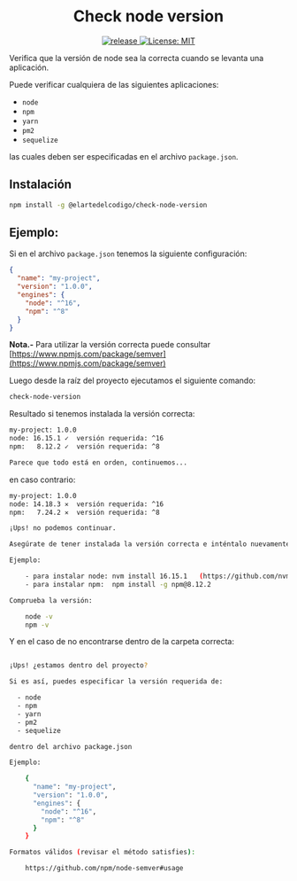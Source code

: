 <h1 align="center">Check node version</h1>

<p align="center">
  <a href="./">
    <img src="https://img.shields.io/github/v/release/ElArteDelCodigo/check-node-version" alt="release">
  </a>
  <a href="./LICENSE">
    <img src="https://img.shields.io/github/license/ElArteDelCodigo/check-node-version" alt="License: MIT" />
  </a>
</p>

Verifica que la versión de node sea la correcta cuando se levanta una aplicación.

Puede verificar cualquiera de las siguientes aplicaciones:

- `node`
- `npm`
- `yarn`
- `pm2`
- `sequelize`

las cuales deben ser especificadas en el archivo `package.json`.

## Instalación

```bash
npm install -g @elartedelcodigo/check-node-version
```

## Ejemplo:

Si en el archivo `package.json` tenemos la siguiente configuración:

```json
{
  "name": "my-project",
  "version": "1.0.0",
  "engines": {
    "node": "^16",
    "npm": "^8"
  }
}
```

**Nota.-** Para utilizar la versión correcta puede consultar [https://www.npmjs.com/package/semver](https://www.npmjs.com/package/semver)

Luego desde la raíz del proyecto ejecutamos el siguiente comando:

```bash
check-node-version
```

Resultado si tenemos instalada la versión correcta:

```bash
my-project: 1.0.0
node: 16.15.1 ✓  versión requerida: ^16
npm:   8.12.2 ✓  versión requerida: ^8

Parece que todo está en orden, continuemos...

```

en caso contrario:

```bash
my-project: 1.0.0
node: 14.18.3 ✕  versión requerida: ^16
npm:   7.24.2 ✕  versión requerida: ^8

¡Ups! no podemos continuar.

Asegúrate de tener instalada la versión correcta e inténtalo nuevamente.

Ejemplo:

    - para instalar node: nvm install 16.15.1   (https://github.com/nvm-sh/nvm)
    - para instalar npm:  npm install -g npm@8.12.2

Comprueba la versión:

    node -v
    npm -v

```

Y en el caso de no encontrarse dentro de la carpeta correcta:

```bash

¡Ups! ¿estamos dentro del proyecto?

Si es así, puedes especificar la versión requerida de:

  - node
  - npm
  - yarn
  - pm2
  - sequelize

dentro del archivo package.json

Ejemplo:

    {
      "name": "my-project",
      "version": "1.0.0",
      "engines": {
        "node": "^16",
        "npm": "^8"
      }
    }

Formatos válidos (revisar el método satisfies):

    https://github.com/npm/node-semver#usage

```
